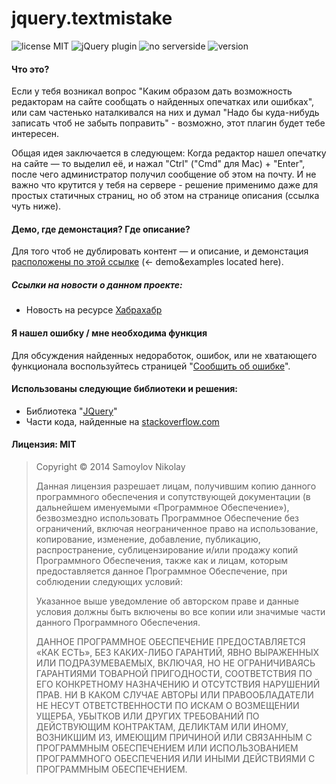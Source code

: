 
jquery.textmistake
=========

![license MIT](http://gitshields.com/v2/text/license/MIT/green.png)&nbsp;![jQuery plugin](http://gitshields.com/v2/text/jQuery/plugin/yellow.png)&nbsp;![no serverside](http://gitshields.com/v2/text/serverside/optional/brightgreen.png)&nbsp;![version](http://gitshields.com/v2/text/version/0.1/lightgrey.png)

#### Что это?

Если у тебя возникал вопрос "Каким образом дать возможность редакторам на сайте сообщать о найденных опечатках или ошибках", или сам частенько наталкивался на них и думал "Надо бы куда-нибудь записать чтоб не забыть поправить" - возможно, этот плагин будет тебе интересен.

Общая идея заключается в следующем:
Когда редактор нашел опечатку на сайте — то выделил её, и нажал "Ctrl" ("Cmd" для Mac) + "Enter", после чего администратор получил сообщение об этом на почту. И не важно что крутится у тебя на сервере - решение применимо даже для простых статичных страниц, но об этом на странице описания (ссылка чуть ниже).

#### Демо, где демонстация? Где описание?

Для того чтоб не дублировать контент &mdash; и описание, и демонстация [расположены по этой ссылке](http://tarampampam.github.io/jquery.textmistake/) (&larr; demo&examples located here).

##### Ссылки на новости о данном проекте:

 * Новость на ресурсе [Хабрахабр](http://habrahabr.ru/post/246347/)

#### Я нашел ошибку / мне необходима функция

Для обсуждения найденных недоработок, ошибок, или не хватающего функционала воспользуйтесь страницей "[Сообщить об ошибке](https://github.com/tarampampam/jquery.textmistake/issues/new)".

#### Использованы следующие библиотеки и решения:

 * Библиотека "[JQuery]"
 * Части кода, найденные на [stackoverflow.com](http://stackoverflow.com/)

#### Лицензия: **MIT**

> Copyright © 2014 Samoylov Nikolay
> 
> Данная лицензия разрешает лицам, получившим копию данного программного
> обеспечения и сопутствующей документации (в дальнейшем именуемыми
> «Программное Обеспечение»), безвозмездно использовать Программное
> Обеспечение без ограничений, включая неограниченное право на
> использование, копирование, изменение, добавление, публикацию,
> распространение, сублицензирование и/или продажу копий Программного
> Обеспечения, также как и лицам, которым предоставляется данное
> Программное Обеспечение, при соблюдении следующих условий:
> 
> Указанное выше уведомление об авторском праве и данные условия должны
> быть включены во все копии или значимые части данного Программного
> Обеспечения.
> 
> ДАННОЕ ПРОГРАММНОЕ ОБЕСПЕЧЕНИЕ ПРЕДОСТАВЛЯЕТСЯ «КАК ЕСТЬ», БЕЗ
> КАКИХ-ЛИБО ГАРАНТИЙ, ЯВНО ВЫРАЖЕННЫХ ИЛИ ПОДРАЗУМЕВАЕМЫХ, ВКЛЮЧАЯ, НО
> НЕ ОГРАНИЧИВАЯСЬ ГАРАНТИЯМИ ТОВАРНОЙ ПРИГОДНОСТИ, СООТВЕТСТВИЯ ПО ЕГО
> КОНКРЕТНОМУ НАЗНАЧЕНИЮ И ОТСУТСТВИЯ НАРУШЕНИЙ ПРАВ. НИ В КАКОМ СЛУЧАЕ
> АВТОРЫ ИЛИ ПРАВООБЛАДАТЕЛИ НЕ НЕСУТ ОТВЕТСТВЕННОСТИ ПО ИСКАМ О
> ВОЗМЕЩЕНИИ УЩЕРБА, УБЫТКОВ ИЛИ ДРУГИХ ТРЕБОВАНИЙ ПО ДЕЙСТВУЮЩИМ
> КОНТРАКТАМ, ДЕЛИКТАМ ИЛИ ИНОМУ, ВОЗНИКШИМ ИЗ, ИМЕЮЩИМ ПРИЧИНОЙ ИЛИ
> СВЯЗАННЫМ С ПРОГРАММНЫМ ОБЕСПЕЧЕНИЕМ ИЛИ ИСПОЛЬЗОВАНИЕМ ПРОГРАММНОГО
> ОБЕСПЕЧЕНИЯ ИЛИ ИНЫМИ ДЕЙСТВИЯМИ С ПРОГРАММНЫМ ОБЕСПЕЧЕНИЕМ.

[JQuery]:http://jquery.com/
